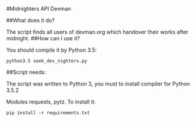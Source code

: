 #Midnighters API Devman

##What does it do?

The script finds all users of devman.org which handover their works after midnight.
##How can I use it?

You should compile it by Python 3.5:

	python3.5 seek_dev_nighters.py

##Script needs:

The script was written to Python 3, you must to install compiler for Python 3.5.2

Modules requests, pytz. To install it:

	pip install -r requirements.txt

